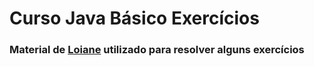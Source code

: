 <h1>Curso Java Básico Exercícios </h1>

<h3>Material de <a href="https://github.com/loiane/curso-java-basico"> Loiane</a> utilizado para resolver alguns exercícios
</h3>